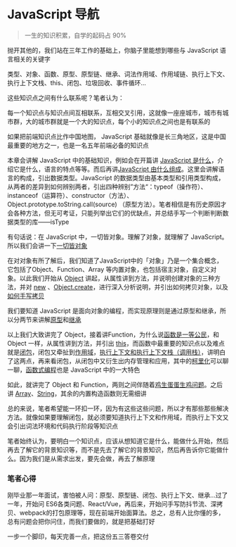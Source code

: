 # JavaScript 导航

> 一生的知识积累，自学的起码占 90%

抛开其他的，我们站在三年工作的基础上，你脑子里能想到哪些与 JavaScript 语言相关的关键字

类型、对象、函数、原型、原型链、继承、词法作用域、作用域链、执行上下文、执行上下文栈、this、闭包、垃圾回收、事件循环...

这些知识点之间有什么联系呢？笔者认为：

每一个知识点与知识点间互相联系，互相交叉引用，这就像一座座城市，城市有城市群，大的城市群就是一个大的知识点，每个小的知识点之间也是有联系的

如果把前端知识点比作中国地图， JavaScript 基础就像是长三角地区，这是中国最重要的地方之一，也是一名五年前端必备的知识点

本章会讲解 JavaScript 中的基础知识，例如会在开篇讲 [JavaScript 是什么](./JavaScript是什么.md)，介绍它是什么，语言的特点等等。而后再讲[JavaScript 由什么组成](./JavaScript由什么组成.md)。这里会讲解语言的构成，引出数据类型。JavaScript 的数据类型由基本类型和引用类型构成，从两者的差异到如何辨别两者，引出四种辨别”方法“：typeof（操作符）、instanceof（运算符）、constructor（方法）、Object.prototype.toString.call(source) （原型方法）。笔者相信是有历史原因才会各种方法，但无可考证，只能列举出它们的优缺点，并总结手写一个判断判断数据类型的库——isType

有句话说：在 JavaScript 中，一切皆对象。理解了对象，就理解了 JavaScript。所以我们会讲一下[一切皆对象](./一切皆对象.md)

在对对象有所了解后，我们知道了JavaScript中的「对象」乃是一个集合概念，它包括了Object、Function、Array 等内置对象，也包括宿主对象，自定义对象。以此我们开始从 [Object](./Object.md) 讲起，从属性讲到方法，并说明创建对象的三种方法，并对 [new](./new改变了对象.md) 、[Object.create](./Object.create.md)，进行深入分析说明，并引出如何拷贝对象，以及[如何手写拷贝](./拷贝的秘密.md)

我们要知道 JavaScript 是面向对象的编程，而实现原理则是通过原型和继承，所以分两节来讲解[原型](./原型.md)和[继承](./继承.md)

以上我们大致讲完了 Object，接着讲Function，为什么说[函数是一等公民](./Function.md)，和 Object 一样，从属性讲到方法，并引出 [this](./this关键字)，而函数中最重要的知识点以及难点就是[闭包](./闭包.md)，闭包又牵扯到[作用域](./作用域.md)，[执行上下文和执行上下文栈（调用栈）](./执行上下文和执行上下文栈.md)，讲明白了这两点，再来看闭包，从闭包中又衍生出内存管理和应用，其中的[柯里化](./柯里化.md)可以聊一聊，[函数式编程](./函数式编程.md)也是 JavaScript 中的一大特色

如此，就讲完了 Object 和 Function，两则之间伴随着[鸡生蛋蛋生鸡问题](./Function&Object鸡蛋问题.md)。之后讲 [Array](./Array.md)、[String](./String.md)，其余的内置构造函数则无需细讲

总的来说，笔者希望能一环扣一环，因为有这些这些问题，所以才有那些那些解决方法。就像如果要理解闭包，就必须要知道执行上下文和作用域，而执行上下文又会引出词法环境和代码执行阶段等知识点

笔者始终认为，要明白一个知识点，应该从想知道它是什么，能做什么开始，然后再去了解它的背景知识等，而不是先去了解它的背景知识，然后再告诉你它能做什么。因为我们是从需求出发，要先会做，再去了解原理



### 笔者心得

刚毕业那一年面试，害怕被人问：原型、原型链、闭包、执行上下文、继承...过了一年，开始问 ES6各类问题、React/Vue，再后来，开始问手写防抖节流、深拷贝、webpack的打包原理等，现在前端开始面算法。总之，总有人比你懂的多，总有问题会把你问住，而我们要做的，就是把基础打好

一步一个脚印，每天完善一点，把这份五三答卷交付

